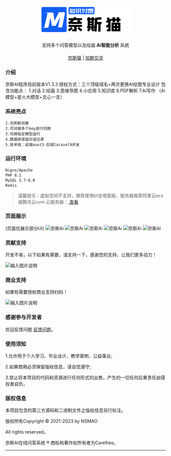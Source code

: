 <div align="center" >
    <img style="width:300px" src="QvqgCfOGA9AbWQ2xkEC06bN8dsitedjqv5jNymsB.png" />
</div>
<div align="center">

支持多个问答模型以及绘画 **Ai智能分析** 系统

</div>

#### 

<div align="center">

[奈斯猫](https://www.nsmao.com/) |
[加群交流](https://qm.qq.com/cgi-bin/qm/qr?k=a2CKPqmQRM3pergs1bbZZTRTJcpMBp5W&jump_from=webapi&authKey=lwhKCSeJgV678lPgWK2oJ58z4zTCorFfXiKp7GWudM50F/Nc+kTLNSTtswV5Sun7)

</div>

### 介绍
奈斯AI程序目前版本V1.3.3
授权方式：三个顶级域名+两次更换AI绘图专业设计
包含功能点：
1.对话
2.绘画
3.思维导图
4.小应用
5.知识库
6.PDF解析
7.Ai写作
（Ai模型+星火大模型+文心一言）


### 系统亮点
~~~
1.无刷新加载
2.可对接多个key进行切换
3.切换指定模型运行
4.数据库保留对话记录
5.技术栈：前端nuxt3-后端laravel9开发
~~~


### 运行环境

```
Nignx/Apache
PHP 8.1
MySQL 5.7-8.0
Redis
```


> 温馨提示：虚拟空间不支持，推荐使用bt宝塔面板，服务器推荐阿里云ecs或腾讯云cvm 云服务器：<a href="https://www.aliyun.com/minisite/goods?userCode=plfk0eug&share_source=copy_link" target="_blank">  查看 </a>


### 页面展示
(页面仅展示部分UI)
![奈斯Ai](https://nsmao.oss-cn-shanghai.aliyuncs.com/202308/15/F0F0MCpGGZAJDEszwmakvA6y4Vl3H4bU9YFVusDX.png)
![奈斯Ai](https://nsmao.oss-cn-shanghai.aliyuncs.com/202308/15/b0KzbtkBvv1OSFBVyUq2LxIVDa3xM0hBh7iOk0kF.png)
![奈斯Ai](https://nsmao.oss-cn-shanghai.aliyuncs.com/202308/15/1t1lBGKK4IYttHfIwU0vhTFVwSdxcuuoeL5qUrmb.png)
![奈斯Ai](https://nsmao.oss-cn-shanghai.aliyuncs.com/202308/15/F0F0MCpGGZAJDEszwmakvA6y4Vl3H4bU9YFVusDX.png)
![奈斯Ai](https://nsmao.oss-cn-shanghai.aliyuncs.com/202308/15/PZ1IIhFbXKume1FIxDJ21K0a5CzdHqUuCBEsXslt.png)
![奈斯Ai](https://nsmao.oss-cn-shanghai.aliyuncs.com/202308/15/lG7NHKFRgBgjsMnURDWieUnrY64vuSC6zMKSkt1B.png)

### 贡献支持
开发不易，以下如果有需要，请支持一下，感谢您的支持，让我们更多动力！

![输入图片说明](https://nsmao.oss-cn-shanghai.aliyuncs.com/202301/14/9CJJUtfv0SXokCVuZwswnx7byC0z1k3vDYX4rMMf.png)
### 商业支持
如果有需要授权商业支持扫码！

![输入图片说明](https://nsmao.oss-cn-shanghai.aliyuncs.com/202306/30/uL1Xufe5sMOligXPyIfZXREV1ckoqiWU59EykOoz.png)

### 感谢参与开发者

欢迎反馈问题 [反馈问题]([https://github.com/carefreezi/openai-nuxt3/issues](https://github.com/carefreezi/nicecat-ai/issues))。

### 使用须知

1.允许用于个人学习、毕业设计、教学案例、公益事业;

2.如果商用必须保留版权信息，请自觉遵守;

3.禁止将本项目的代码和资源进行任何形式的出售，产生的一切任何后果责任由侵权者自负。

### 版权信息

本项目包含的第三方源码和二进制文件之版权信息另行标注。

版权所有Copyright © 2021-2023 by NSMAO

All rights reserved。

奈斯AI在线问答系统 ® 商标和著作权所有者为Carefree。

---
